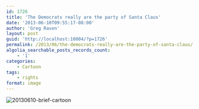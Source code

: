 ```yaml
---
id: 1726
title: 'The Democrats really are the party of Santa Claus'
date: '2013-06-10T09:55:17-08:00'
author: 'Greg Raven'
layout: post
guid: 'http://localhost:10004/?p=1726'
permalink: /2013/06/the-democrats-really-are-the-party-of-santa-claus/
algolia_searchable_posts_records_count:
    - '1'
categories:
    - Cartoon
tags:
    - rights
format: image
---
```


![20130610-brief-cartoon](https://www.gregraven.us/_assets/img/2013/06/20130610-brief-cartoon.jpg)